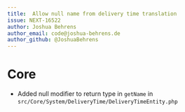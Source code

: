 ```yaml
---
title:  Allow null name from delivery time translation
issue: NEXT-16522
author: Joshua Behrens
author_email: code@joshua-behrens.de
author_github: @JoshuaBehrens
---
```

# Core
*  Added null modifier to return type in `getName` in `src/Core/System/DeliveryTime/DeliveryTimeEntity.php`
